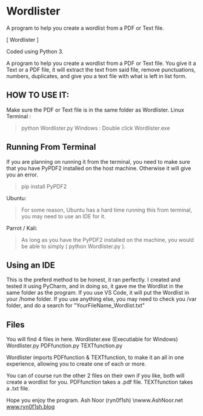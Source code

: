 # Wordlister
A program to help you create a wordlist from a PDF or Text file.


[ Wordlister ]

Coded using Python 3.

A program to help you create a wordlist from a PDF or Text file.
You give it a Text or a PDF file, it will extract the text from said file, remove punctuations, numbers, duplicates, and give you a text file with what is left in list form.

HOW TO USE IT:
--------------
Make sure the PDF or Text file is in the same folder as Wordlister.
Linux Terminal : 
>python Wordlister.py
Windows : 
>Double click Wordlister.exe

Running From Terminal
---------------------
If you are planning on running it from the terminal, you need to make sure that you have PyPDF2 installed on the host machine. Otherwise it will give you an error.
> pip install PyPDF2

Ubuntu:
>For some reason, Ubuntu has a hard time running this from terminal, you may need to use an IDE for it.

Parrot / Kali:
>As long as you have the PyPDF2 installed on the machine, you would be able to simply ( python Wordlister.py ).


Using an IDE
------------
This is the preferd method to be honest, it ran perfectly.
I created and tested it using PyCharm, and in doing so, it gave me the Wordlist in the same folder as the program.
If you use VS Code, it will put the Wordlist in your /home folder.
If you use anything else, you may need to check you /var folder, and do a search for "YourFileName_Wordlist.txt"


Files
-----
You will find 4 files in here.
Wordlister.exe (Executiable for Windows)
Wordlister.py
PDFfunction.py
TEXTfunction.py

Wordlister imports PDFfunction & TEXTfunction, to make it an all in one experience, allowing you to create one of each or more.

You can of course run the other 2 files on their own if you like, both will create a wordlist for you. 
PDFfunction takes a .pdf file.
TEXTfunction takes a .txt file.


Hope you enjoy the program. 
Ash Noor (ryn0f1sh) 
\nwww.AshNoor.net 
www.ryn0f1sh.blog
